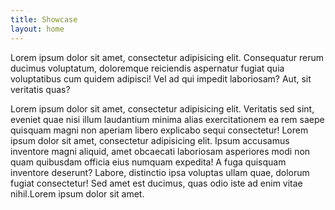 ```yaml
---
title: Showcase 
layout: home
---
```

Lorem ipsum dolor sit amet, consectetur adipisicing elit. Consequatur rerum ducimus voluptatum, doloremque reiciendis aspernatur fugiat quia voluptatibus cum quidem adipisci! Vel ad qui impedit laboriosam? Aut, sit veritatis quas?

Lorem ipsum dolor sit amet, consectetur adipisicing elit. Veritatis sed sint, eveniet quae nisi illum laudantium minima alias exercitationem ea rem saepe quisquam magni non aperiam libero explicabo sequi consectetur! Lorem ipsum dolor sit amet, consectetur adipisicing elit. Ipsum accusamus inventore magni aliquid, amet obcaecati laboriosam asperiores modi non quam quibusdam officia eius numquam expedita! A fuga quisquam inventore deserunt? Labore, distinctio ipsa voluptas ullam quae, dolorum fugiat consectetur! Sed amet est ducimus, quas odio iste ad enim vitae nihil.Lorem ipsum dolor sit amet.